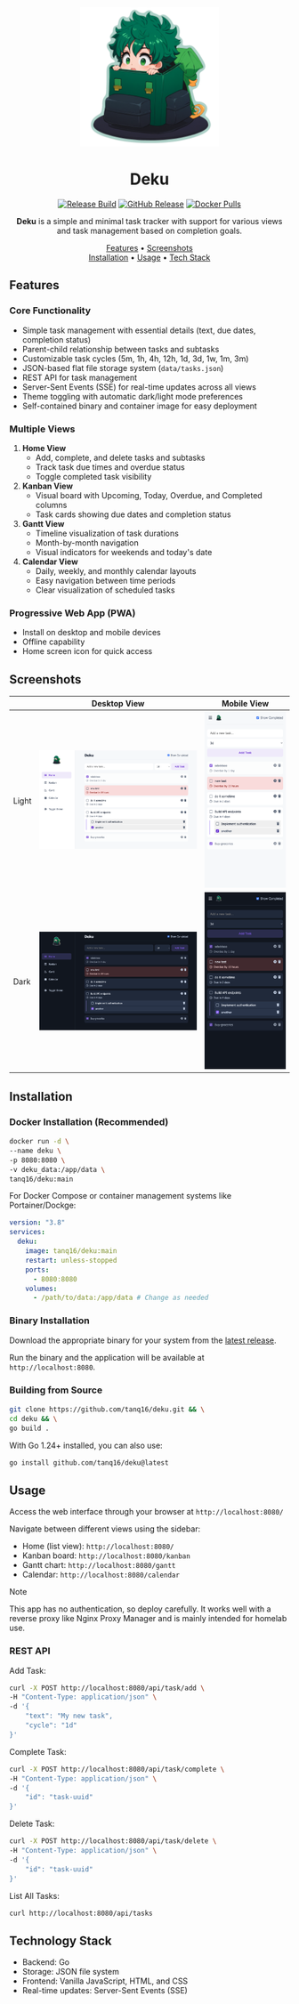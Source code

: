 <div align="center">
<img src=".github/assets/logo.png" width="250" /><br><h1>Deku</h1>

<a href="https://github.com/tanq16/deku/actions/workflows/release.yaml"><img src="https://github.com/tanq16/deku/actions/workflows/release.yaml/badge.svg" alt="Release Build"></a>&nbsp;<a href="https://github.com/Tanq16/deku/releases"><img alt="GitHub Release" src="https://img.shields.io/github/v/release/tanq16/deku"></a>&nbsp;<a href="https://hub.docker.com/r/tanq16/deku"><img alt="Docker Pulls" src="https://img.shields.io/docker/pulls/tanq16/deku"></a>
</div>

<p align="center">
<b>Deku</b> is a simple and minimal task tracker with support for various views and task management based on completion goals.
</p>

<p align="center">
<a href="#features">Features</a>&nbsp;&bull;&nbsp;<a href="#screenshots">Screenshots</a><br><a href="#installation">Installation</a>&nbsp;&bull;&nbsp;<a href="#usage">Usage</a>&nbsp;&bull;&nbsp;<a href="#technology-stack">Tech Stack</a>
</p>

## Features

### Core Functionality
- Simple task management with essential details (text, due dates, completion status)
- Parent-child relationship between tasks and subtasks
- Customizable task cycles (5m, 1h, 4h, 12h, 1d, 3d, 1w, 1m, 3m)
- JSON-based flat file storage system (`data/tasks.json`)
- REST API for task management
- Server-Sent Events (SSE) for real-time updates across all views
- Theme toggling with automatic dark/light mode preferences
- Self-contained binary and container image for easy deployment

### Multiple Views
1. **Home View**
   - Add, complete, and delete tasks and subtasks
   - Track task due times and overdue status
   - Toggle completed task visibility
2. **Kanban View**
   - Visual board with Upcoming, Today, Overdue, and Completed columns
   - Task cards showing due dates and completion status
3. **Gantt View**
   - Timeline visualization of task durations
   - Month-by-month navigation
   - Visual indicators for weekends and today's date
4. **Calendar View**
   - Daily, weekly, and monthly calendar layouts
   - Easy navigation between time periods
   - Clear visualization of scheduled tasks

### Progressive Web App (PWA)
- Install on desktop and mobile devices
- Offline capability
- Home screen icon for quick access

## Screenshots

| | Desktop View | Mobile View |
| --- | --- | --- |
| Light | ![Desktop Light](.github/assets/desktop-light.png) | ![Mobile Light](.github/assets/mobile-light.png) |
| Dark | ![Desktop Dark](.github/assets/desktop-dark.png) | ![Mobile Dark](.github/assets/mobile-dark.png) |

## Installation

### Docker Installation (Recommended)

```bash
docker run -d \
--name deku \
-p 8080:8080 \
-v deku_data:/app/data \
tanq16/deku:main
```

For Docker Compose or container management systems like Portainer/Dockge:

```yaml
version: "3.8"
services:
  deku:
    image: tanq16/deku:main
    restart: unless-stopped
    ports:
      - 8080:8080
    volumes:
      - /path/to/data:/app/data # Change as needed
```

### Binary Installation

Download the appropriate binary for your system from the [latest release](https://github.com/tanq16/deku/releases/latest).

Run the binary and the application will be available at `http://localhost:8080`.

### Building from Source

```bash
git clone https://github.com/tanq16/deku.git && \
cd deku && \
go build .
```

With Go 1.24+ installed, you can also use:

```bash
go install github.com/tanq16/deku@latest
```

## Usage

Access the web interface through your browser at `http://localhost:8080/`

Navigate between different views using the sidebar:
- Home (list view): `http://localhost:8080/`
- Kanban board: `http://localhost:8080/kanban`
- Gantt chart: `http://localhost:8080/gantt`
- Calendar: `http://localhost:8080/calendar`

> [!NOTE]
> This app has no authentication, so deploy carefully. It works well with a reverse proxy like Nginx Proxy Manager and is mainly intended for homelab use.

### REST API

Add Task:

```bash
curl -X POST http://localhost:8080/api/task/add \
-H "Content-Type: application/json" \
-d '{
    "text": "My new task",
    "cycle": "1d"
}'
```

Complete Task:

```bash
curl -X POST http://localhost:8080/api/task/complete \
-H "Content-Type: application/json" \
-d '{
    "id": "task-uuid"
}'
```

Delete Task:

```bash
curl -X POST http://localhost:8080/api/task/delete \
-H "Content-Type: application/json" \
-d '{
    "id": "task-uuid"
}'
```

List All Tasks:

```bash
curl http://localhost:8080/api/tasks
```

## Technology Stack

- Backend: Go
- Storage: JSON file system
- Frontend: Vanilla JavaScript, HTML, and CSS
- Real-time updates: Server-Sent Events (SSE)
